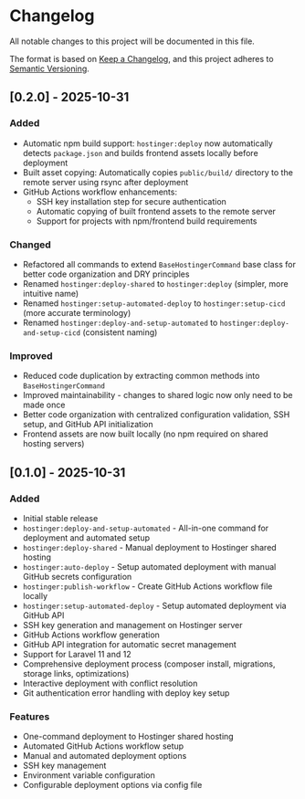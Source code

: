 # Changelog

All notable changes to this project will be documented in this file.

The format is based on [Keep a Changelog](https://keepachangelog.com/en/1.0.0/),
and this project adheres to [Semantic Versioning](https://semver.org/spec/v2.0.0.html).

## [0.2.0] - 2025-10-31

### Added
- Automatic npm build support: `hostinger:deploy` now automatically detects `package.json` and builds frontend assets locally before deployment
- Built asset copying: Automatically copies `public/build/` directory to the remote server using rsync after deployment
- GitHub Actions workflow enhancements:
  - SSH key installation step for secure authentication
  - Automatic copying of built frontend assets to the remote server
  - Support for projects with npm/frontend build requirements

### Changed
- Refactored all commands to extend `BaseHostingerCommand` base class for better code organization and DRY principles
- Renamed `hostinger:deploy-shared` to `hostinger:deploy` (simpler, more intuitive name)
- Renamed `hostinger:setup-automated-deploy` to `hostinger:setup-cicd` (more accurate terminology)
- Renamed `hostinger:deploy-and-setup-automated` to `hostinger:deploy-and-setup-cicd` (consistent naming)

### Improved
- Reduced code duplication by extracting common methods into `BaseHostingerCommand`
- Improved maintainability - changes to shared logic now only need to be made once
- Better code organization with centralized configuration validation, SSH setup, and GitHub API initialization
- Frontend assets are now built locally (no npm required on shared hosting servers)

## [0.1.0] - 2025-10-31

### Added
- Initial stable release
- `hostinger:deploy-and-setup-automated` - All-in-one command for deployment and automated setup
- `hostinger:deploy-shared` - Manual deployment to Hostinger shared hosting
- `hostinger:auto-deploy` - Setup automated deployment with manual GitHub secrets configuration
- `hostinger:publish-workflow` - Create GitHub Actions workflow file locally
- `hostinger:setup-automated-deploy` - Setup automated deployment via GitHub API
- SSH key generation and management on Hostinger server
- GitHub Actions workflow generation
- GitHub API integration for automatic secret management
- Support for Laravel 11 and 12
- Comprehensive deployment process (composer install, migrations, storage links, optimizations)
- Interactive deployment with conflict resolution
- Git authentication error handling with deploy key setup

### Features
- One-command deployment to Hostinger shared hosting
- Automated GitHub Actions workflow setup
- Manual and automated deployment options
- SSH key management
- Environment variable configuration
- Configurable deployment options via config file

